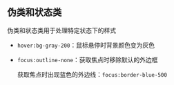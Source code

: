 ## 伪类和状态类

伪类和状态类用于处理特定状态下的样式

- `hover:bg-gray-200`：鼠标悬停时背景颜色变为灰色

- `focus:outline-none`：获取焦点时移除默认的外边框

  获取焦点时出现蓝色的外边线：`focus:border-blue-500`